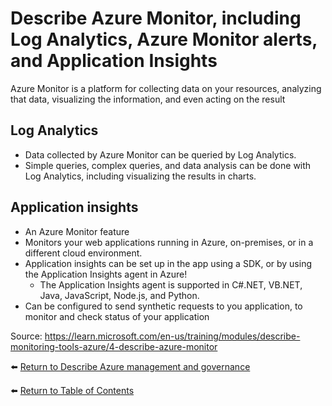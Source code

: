 # Describe Azure Monitor, including Log Analytics, Azure Monitor alerts, and Application Insights

Azure Monitor is a platform for collecting data on your resources, analyzing that data, visualizing the information, and even acting on the result

## Log Analytics
* Data collected by Azure Monitor can be queried by Log Analytics.
* Simple queries, complex queries, and data analysis can be done with Log Analytics, including visualizing the results in charts.

## Application insights
* An Azure Monitor feature
* Monitors your web applications running in Azure, on-premises, or in a different cloud environment.
* Application insights can be set up in the app using a SDK, or by using the Application Insights agent in Azure!
   * The Application Insights agent is supported in C#.NET, VB.NET, Java, JavaScript, Node.js, and Python.
* Can be configured to send synthetic requests to you application, to monitor and check status of your application

Source: https://learn.microsoft.com/en-us/training/modules/describe-monitoring-tools-azure/4-describe-azure-monitor

⬅️ [Return to Describe Azure management and governance](README.md)

⬅️ [Return to Table of Contents](../README.md)